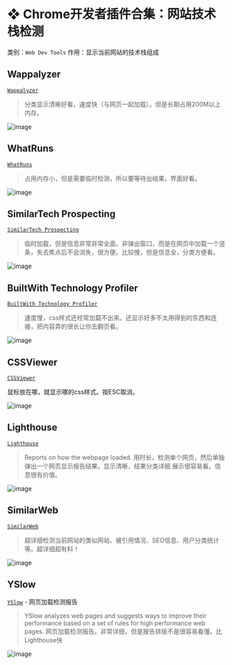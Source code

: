 # ❖ Chrome开发者插件合集：网站技术栈检测

类别：`Web Dev Tools`
作用：显示当前网站的技术栈组成

## Wappalyzer

[`Wappalyzer`](https://chrome.google.com/webstore/detail/wappalyzer/gppongmhjkpfnbhagpmjfkannfbllamg?hl=en)
> 分类显示清晰好看，速度快（与网页一起加载）。但是长期占用200M以上内存。

![image](https://user-images.githubusercontent.com/14041622/39408505-ed637716-4c09-11e8-8a9e-ab9d5f4abfa4.png)

## WhatRuns

[`WhatRuns`](https://chrome.google.com/webstore/detail/whatruns/cmkdbmfndkfgebldhnkbfhlneefdaaip?hl=en)
> 占用内存小，但是需要临时检测，所以要等待出结果。界面好看。

![image](https://user-images.githubusercontent.com/14041622/39425552-94f9aef6-4cae-11e8-848b-fbe5a6910c35.png)


## SimilarTech Prospecting

[`SimilarTech Prospecting`](https://chrome.google.com/webstore/detail/similartech-prospecting/jiabgmelnfhgjkfdaoiccfcbaedjfcnm/related?hl=fil)
> 临时加载，但是信息非常非常全面。非弹出窗口，而是在网页中加载一个竖条，失去焦点后不会消失，很方便。比较慢，但是信息全，分类方便看。

![image](https://user-images.githubusercontent.com/14041622/39425662-0d8ee75a-4caf-11e8-8fe0-7ef8b85518ee.png)


## BuiltWith Technology Profiler

[`BuiltWith Technology Profiler`](https://chrome.google.com/webstore/detail/builtwith-technology-prof/dapjbgnjinbpoindlpdmhochffioedbn?hl=en)
> 速度慢，css样式还经常加载不出来。还显示好多不太用得到的东西和连接，把内容弄的很长让你去翻页看。

![image](https://user-images.githubusercontent.com/14041622/39408442-da1ac7b4-4c08-11e8-9f25-168b53397887.png)

## CSSViewer

[`CSSViewer`](https://chrome.google.com/webstore/detail/cssviewer/ggfgijbpiheegefliciemofobhmofgce)

鼠标放在哪，就显示哪的css样式。按ESC取消。

![image](https://user-images.githubusercontent.com/14041622/39408554-c6bd0428-4c0a-11e8-9a3a-421ec1a665a7.png)


## Lighthouse

[`Lighthouse` ](https://chrome.google.com/webstore/detail/lighthouse/blipmdconlkpinefehnmjammfjpmpbjk)
> Reports on how the webpage loaded.
用时长，检测单个网页，然后单独弹出一个网页显示报告结果。显示清晰，结果分类详细
展示很容易看。信息很有价值。

![image](https://user-images.githubusercontent.com/14041622/39408796-6fa39bc6-4c0e-11e8-9ef9-d3690115ec32.png)

## SimilarWeb

[`SimilarWeb`](https://chrome.google.com/webstore/detail/similarweb-traffic-rank-w/hoklmmgfnpapgjgcpechhaamimifchmp)
> 超详细检测当前网站的类似网站、被引用情况、SEO信息、用户分类统计等。超详细超有料！


![image](https://user-images.githubusercontent.com/14041622/39408826-16a3a40c-4c0f-11e8-90a7-f96b1e3a4d91.png)


## YSlow

[`YSlow`](https://chrome.google.com/webstore/detail/yslow/ninejjcohidippngpapiilnmkgllmakh) - 网页加载检测报告
> YSlow analyzes web pages and suggests ways to improve their performance based on a set of rules for high performance web pages.
网页加载检测报告。非常详细，但是报告排版不是很容易看懂。比Lighthouse快

![image](https://user-images.githubusercontent.com/14041622/39408906-5a607ebc-4c10-11e8-8bec-bb246a927eda.png)
